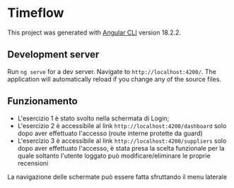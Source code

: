 # Timeflow

This project was generated with [Angular CLI](https://github.com/angular/angular-cli) version 18.2.2.

## Development server

Run `ng serve` for a dev server. Navigate to `http://localhost:4200/`. The application will automatically reload if you change any of the source files.

## Funzionamento

- L'esercizio 1 è stato svolto nella schermata di Login;
- L'esercizio 2 è accessibile al link `http://localhost:4200/dashboard` solo dopo aver effettuato l'accesso (route interne protette da guard)
- L'esercizio 3 è accessibile al link `http://localhost:4200/suppliers` solo dopo aver effettuato l'accesso, è stata presa la scelta funzionale per la quale soltanto l'utente loggato può modificare/eliminare le proprie recensioni

La navigazione delle schermate può essere fatta sfruttando il menu laterale
